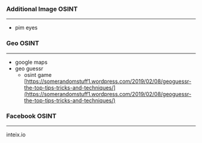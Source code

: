 ### Additional Image OSINT
---
- pim eyes

### Geo OSINT
---
- google maps
- geo guessr
	- osint game
[https://somerandomstuff1.wordpress.com/2019/02/08/geoguessr-the-top-tips-tricks-and-techniques/](https://somerandomstuff1.wordpress.com/2019/02/08/geoguessr-the-top-tips-tricks-and-techniques/)

### Facebook OSINT
____
inteix.io